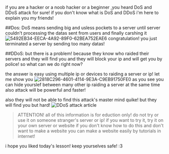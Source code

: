 if you are a hacker or a noob hacker or a beginner ,you heard DoS and DDoS attack for sure!
if you don't know what is DoS and DDoS i'm here to explain you my friends!

##Dos:
DoS means sending big and usless pockets to a server until server couldn't processing the datas sent from users and finally carshing it
![5492EB34-EECA-4A92-89F0-62BEA752EAE6](https://user-images.githubusercontent.com/93829550/147924875-78825889-76a4-4974-8ae2-07f1c08046f4.jpeg)
congratulation! you just terminated a server by sending too many datas!

##DDoS:
but there is a problem!
because they know who raided their servers and they will find you and they will block your ip and will get you by police!
so what can we do right now?

the answer is easy using multiple ip or devices to raiding a server or ip!
let me show you
![2818C296-4601-4114-9E3A-C9EB91750FE0](https://user-images.githubusercontent.com/93829550/147926208-355acbd5-bf84-4fd3-a78e-6e6a9fad963b.jpeg)
as you see you can hide yourslef between many other ip raiding a server at the same time also attack will be powerful and faster!

also they will not be able to find this attack's master mind quike! but they will find you but hard!
![DDoS attack article](https://i.ibb.co/V97T3Lc/E8-E3-CD06-7147-4-A28-B48-F-F0-C4-FFFDA2-C4.jpg)


> ATTENTION!
all of this information is for eduction only! do not try or use it on someone stranger's server or ip!
if you want to try it, try it on your own server or website if you don't know how to do this and don't want to make a website you can make a website easily by tutorials in internet!

i hope you liked today's lesson!
keep yourselves safe!
:3
